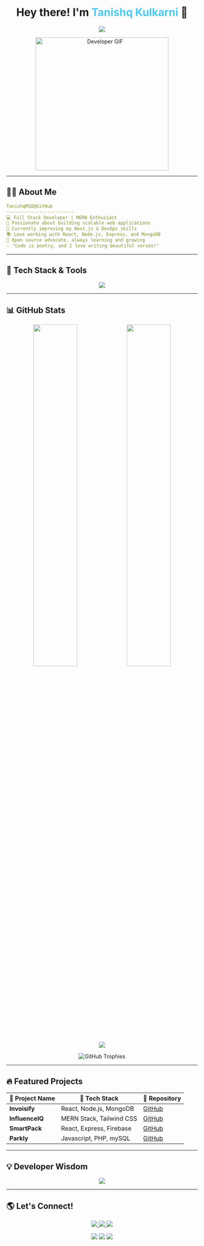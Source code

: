 
<h1 align="center">
  Hey there! I'm <span style="color:#4CC9F0;">Tanishq Kulkarni</span> 👋  
</h1>

<p align="center">
  <a href="https://github.com/DenverCoder1/readme-typing-svg">
    <img src="https://readme-typing-svg.herokuapp.com?color=F72585&lines=MERN+Stack+Developer;Full+Stack+Enthusiast;Building+Cool+Things;Problem+Solver;Always%20Learning&center=true&width=600&height=50">
  </a>
</p>

<p align="center">
  <img src="https://media.giphy.com/media/RbDKaczqWovIugyJmW/giphy.gif" width="350" alt="Developer GIF">
</p>

---

<!-- About Me -->
## 👨‍💻 About Me  
```yaml
TanishqMSD@GitHub
-------------------------
💻 Full Stack Developer | MERN Enthusiast  
🚀 Passionate about building scalable web applications  
🌱 Currently improving my Next.js & DevOps skills  
📚 Love working with React, Node.js, Express, and MongoDB  
🎯 Open source advocate, always learning and growing  
💡 "Code is poetry, and I love writing beautiful verses!"
```

---

## 🚀 Tech Stack & Tools  

<p align="center">
  <a href="https://skillicons.dev">
    <img src="https://skillicons.dev/icons?i=html,css,js,react,nodejs,express,mongodb,tailwind,bootstrap,php,c,cpp,java,python,firebase,mysql,vercel,aws&perline=8" />
  </a>
</p>

---

## 📊 GitHub Stats  
<p align="center">
  <img src="https://github-readme-stats.vercel.app/api?username=TanishqMSD&show_icons=true&theme=tokyonight&hide_border=true" width="48%" />
  <img src="https://github-readme-streak-stats.herokuapp.com?user=TanishqMSD&theme=tokyonight&hide_border=true" width="48%" />
</p>

<p align="center">
  <img src="https://github-readme-activity-graph.vercel.app/graph?username=TanishqMSD&theme=react-dark&hide_border=true" />
</p>

<p align="center">
  <img src="https://github-profile-trophy.vercel.app/?username=TanishqMSD&theme=dracula&margin-w=15" alt="GitHub Trophies">
</p>

---

## 🔥 Featured Projects  

| 🚀 Project Name | 🌟 Tech Stack | 🔗 Repository |
|---------------|------------|------------|
| **Invoisify** | React, Node.js, MongoDB | [GitHub](https://github.com/TanishqMSD/invoisify) |
| **InfluenceIQ** | MERN Stack, Tailwind CSS | [GitHub](https://github.com/TanishqMSD/influenceiq) |
| **SmartPack** | React, Express, Firebase | [GitHub](https://github.com/TanishqMSD/smartpack) |
| **Parkly** | Javascript, PHP, mySQL | [GitHub](https://github.com/TanishqMSD/parkly) |

---

## 💡 Developer Wisdom  

<p align="center">
  <img src="https://quotes-github-readme.vercel.app/api?type=horizontal&theme=radical">
</p>

---

## 🌎 Let's Connect!  
<p align="center">
  <a href="https://linkedin.com/in/tanishq-kulkarni" target="_blank">
    <img src="https://img.shields.io/badge/LinkedIn-0077B5?style=for-the-badge&logo=linkedin&logoColor=white" />
  </a>
  <a href="mailto:tanishqmsd@gmail.com">
    <img src="https://img.shields.io/badge/Gmail-D14836?style=for-the-badge&logo=gmail&logoColor=white" />
  </a>
  <a href="https://github.com/TanishqMSD">
    <img src="https://img.shields.io/badge/GitHub-181717?style=for-the-badge&logo=github&logoColor=white" />
  </a>
</p>

<p align="center">
  <img src="https://forthebadge.com/images/badges/built-with-love.svg">
  <img src="https://forthebadge.com/images/badges/made-with-javascript.svg">
  <img src="https://forthebadge.com/images/badges/powered-by-coffee.svg">
</p>

